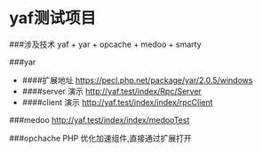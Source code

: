 # yaf测试项目

###涉及技术
yaf + yar + opcache + medoo + smarty

###yar
- ####扩展地址
   https://pecl.php.net/package/yar/2.0.5/windows
- ####server 演示
    http://yaf.test/index/Rpc/Server
- ####client 演示
    http://yaf.test/index/index/rpcClient

 
###medoo 
    http://yaf.test/index/index/medooTest

###opchache
    PHP 优化加速组件,直接通过扩展打开